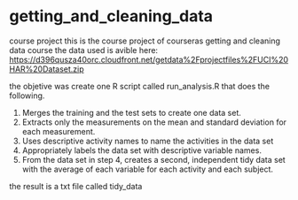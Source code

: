 # getting_and_cleaning_data
course project
this is the course project of courseras getting and cleaning data course
the data used is avible here: https://d396qusza40orc.cloudfront.net/getdata%2Fprojectfiles%2FUCI%20HAR%20Dataset.zip 
 
the objetive was create one R script called run_analysis.R that does the following. 
1. Merges the training and the test sets to create one data set.
2. Extracts only the measurements on the mean and standard deviation for each measurement. 
3. Uses descriptive activity names to name the activities in the data set
4. Appropriately labels the data set with descriptive variable names. 
5. From the data set in step 4, creates a second, independent tidy data set with the average of each variable for each activity and each subject.

the result is a txt file called tidy_data
